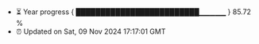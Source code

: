 - ⏳ Year progress { █████████████████████████▁▁▁▁▁ } 85.72 %
- ⏰ Updated on Sat, 09 Nov 2024 17:17:01 GMT

